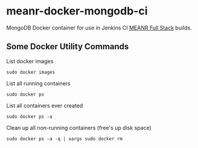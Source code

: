 meanr-docker-mongodb-ci
=======================

MongoDB Docker container for use in Jenkins CI [MEANR Full Stack](https://github.com/rudijs/meanr-full-stack) builds.

## Some Docker Utility Commands

List docker images

    sudo docker images

List all running containers

    sudo docker ps

List all containers ever created

    sudo docker ps -a

Clean up all non-running containers (free's up disk space)

    sudo docker ps -a -q | xargs sudo docker rm
